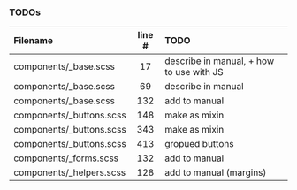 ### TODOs
| Filename | line # | TODO
|:------|:------:|:------
| components/_base.scss | 17 | describe in manual, + how to use with JS
| components/_base.scss | 69 | describe in manual
| components/_base.scss | 132 | add to manual
| components/_buttons.scss | 148 | make as mixin
| components/_buttons.scss | 343 | make as mixin
| components/_buttons.scss | 413 | gropued buttons
| components/_forms.scss | 132 | add to manual
| components/_helpers.scss | 128 | add to manual (margins)